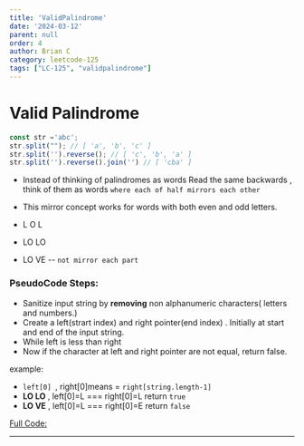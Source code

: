 ```yaml
---
title: 'ValidPalindrome'
date: '2024-03-12'
parent: null
order: 4
author: Brian C
category: leetcode-125
tags: ["LC-125", "validpalindrome"]
---
```


# Valid Palindrome 

```javascript
const str ='abc';
str.split(""); // [ 'a', 'b', 'c' ]
str.split('').reverse(); // [ 'c', 'b', 'a' ]
str.split('').reverse().join('') // [ 'cba' ]
```
- Instead of thinking of palindromes as words Read the same backwards , think of them as words `where each of half mirrors each other`

- This mirror concept works for words with both even and odd letters.

 - L O L
 - LO LO
 - LO VE -- `not mirror each part`


### PseudoCode Steps:

- Sanitize input string by **removing** non alphanumeric characters( letters and numbers.)
- Create a left(strart index) and right pointer(end index) . Initially at start and end of the input string.
- While left is less than right
- Now if the character at left and right pointer are not equal, return false.

example: 
- `left[0] `,  right[0]means = `right[string.length-1]` 
- **LO LO** , left[0]=L === right[0]=L return `true`
- **LO VE** , left[0]=L === right[0]=E return `false`

[Full Code:](https://github.com/bappasahabapi/Level-1-ProblemSet-div-3-/blob/main/LeetCode_JS_Classic/exercises/LC125_isPalindrome/index.js)


--- 





